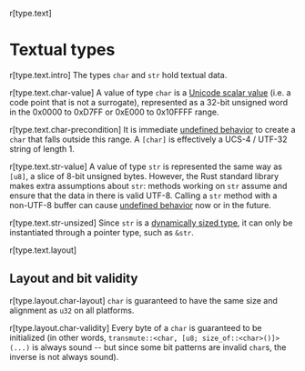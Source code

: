 r[type.text]
# Textual types

r[type.text.intro]
The types `char` and `str` hold textual data.

r[type.text.char-value]
A value of type `char` is a [Unicode scalar value] (i.e. a code point that is
not a surrogate), represented as a 32-bit unsigned word in the 0x0000 to 0xD7FF
or 0xE000 to 0x10FFFF range.

r[type.text.char-precondition]
It is immediate [undefined behavior] to create a
`char` that falls outside this range. A `[char]` is effectively a UCS-4 / UTF-32
string of length 1.

r[type.text.str-value]
A value of type `str` is represented the same way as `[u8]`, a slice of
8-bit unsigned bytes. However, the Rust standard library makes extra assumptions
about `str`: methods working on `str` assume and ensure that the data in there
is valid UTF-8. Calling a `str` method with a non-UTF-8 buffer can cause
[undefined behavior] now or in the future.

r[type.text.str-unsized]
Since `str` is a [dynamically sized type], it can only be instantiated through a
pointer type, such as `&str`.

r[type.text.layout]
## Layout and bit validity

r[type.layout.char-layout]
`char` is guaranteed to have the same size and alignment as `u32` on all platforms.

r[type.layout.char-validity]
Every byte of a `char` is guaranteed to be initialized (in other words,
`transmute::<char, [u8; size_of::<char>()]>(...)` is always sound -- but since
some bit patterns are invalid `char`s, the inverse is not always sound).

[Unicode scalar value]: http://www.unicode.org/glossary/#unicode_scalar_value
[undefined behavior]: ../behavior-considered-undefined.md
[dynamically sized type]: ../dynamically-sized-types.md
